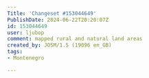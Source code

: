```yaml
---
Title: 'Changeset #153044649'
PublishDate: 2024-06-22T20:20:07Z
id: 153044649
user: ljubop
comment: mapped rural and natural land areas
created_by: JOSM/1.5 (19096 en_GB)
tags:
- Montenegro

---
```

